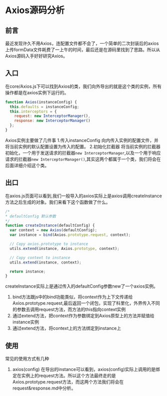 # Axios源码分析
## 前言
最近发现许久不用Axios，连配置文件都不会了，一个简单的二次封装后的axios上传formData文件耗费了一上午的时间，最后还是在源码里找到了思路。所以从Axios源码入手好好研究Axios。
## 入口
在core/Axios.js下可以找到Axios的类，我们向外导出的就是这个类的实例，所有操作都是在axios实例下运行的。
```javascript
function Axios(instanceConfig) {
  this.defaults = instanceConfig;
  this.interceptors = {
    request: new InterceptorManager(),
    response: new InterceptorManager()
  };
}
```
Axios实例主要做了几件事
1.传入instanceConfig
向内传入实例的配置文件，并将当前实例的默认配置设置为传入的配置。
2.初始化拦截器
将当前实例的拦截器初始化，一个用于发送请求的拦截器``new InterceptorManager``,以及一个用于响应请求的拦截器``new InterceptorManager()``,其实这两个都属于一个类，我们将会在后面详细介绍这个类。

## 出口
在axios.js页面可以看到,我们一般导入的axios实际上是axios调用createInstance方法之后生成的对象。我们来看下这个函数做了什么。
```javascript
/*
* defaultConfig 默认参数
*/
function createInstance(defaultConfig) {
  var context = new Axios(defaultConfig);
  var instance = bind(Axios.prototype.request, context);

  // Copy axios.prototype to instance
  utils.extend(instance, Axios.prototype, context);

  // Copy context to instance
  utils.extend(instance, context);

  return instance;
}
```
createInstance实际上是通过传入的defaultConfig参数new了一个axios实例。  
1. bind方法跟js中的bind功能类似，将context作为上下文传递给Axios.prototype.request,最后返回一个闭包，实现了科里化，外界传入不同的参数去调用request方法，而方法的this指向context实例
2. 通过extend方法，把context作为参数绑定到Axios原型上的方法并赋值给instance实例
3. 通过extend方法，将context上的方法绑定到instance上
## 使用
常见的使用方式有几种
1. axios(config)
  在导出的instance可以看到，axios(config)实际上调用的是绑定在实例上的request方法。所以这个方法最终走的是Axios.prototype.request方法，而这两个方法我们将会在request&response.md中分析。
